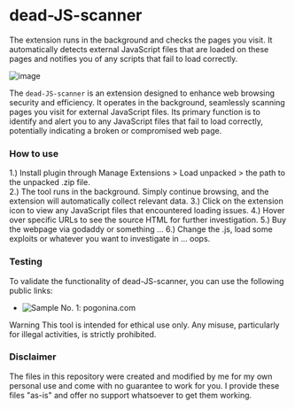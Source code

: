 # dead-JS-scanner
The extension runs in the background and checks the pages you visit. It automatically detects external JavaScript files that are loaded on these pages and notifies you of any scripts that fail to load correctly.

![image](https://github.com/ratcode404/dead-JS-scanner/assets/89196953/4f814f59-0c9d-4875-8ed5-da4ae07e0271)

The `dead-JS-scanner` is an extension designed to enhance web browsing security and efficiency. It operates in the background, seamlessly scanning pages you visit for external JavaScript files. Its primary function is to identify and alert you to any JavaScript files that fail to load correctly, potentially indicating a broken or compromised web page.

### How to use
1.) Install plugin through Manage Extensions > Load unpacked > the path to the unpacked .zip file.   
2.) The tool runs in the background. Simply continue browsing, and the extension will automatically collect relevant data.
3.) Click on the extension icon to view any JavaScript files that encountered loading issues.
4.) Hover over specific URLs to see the source HTML for further investigation.
5.) Buy the webpage via godaddy or something ...
6.) Change the .js, load some exploits or whatever you want to investigate in ... oops.

### Testing
To validate the functionality of dead-JS-scanner, you can use the following public links:
* ![Sample No. 1: pogonina.com](http://pogonina.com/?onf=skachat-server-mod-dlya-samp)  

Warning
This tool is intended for ethical use only. Any misuse, particularly for illegal activities, is strictly prohibited.

### Disclaimer
The files in this repository were created and modified by me for my own personal use and come with no guarantee to work for you. I provide these files "as-is" and offer no support whatsoever to get them working.

